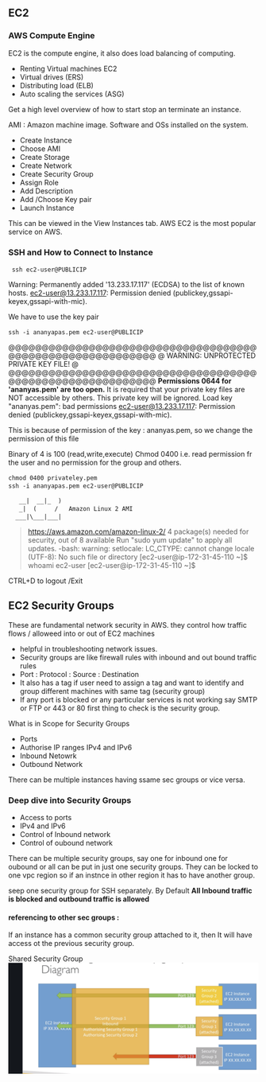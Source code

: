 ## EC2
### AWS Compute Engine

EC2 is the compute engine, it also does load balancing of computing. 

 - Renting Virtual machines EC2
 - Virtual drives (ERS)
 - Distributing load (ELB)
 - Auto scaling the services (ASG)

 Get a high level overview of how to start stop an terminate an instance.
 
 AMI : Amazon machine image. Software and OSs installed on the system. 
 
 - Create Instance
 - Choose AMI
 - Create Storage
 - Create Network
 - Create Security Group
 - Assign Role 
 - Add Description
 - Add /Choose Key pair 
 - Launch Instance 

 This can be viewed in the View Instances tab. 
 AWS EC2 is the most popular service on AWS. 
 
 ### SSH and How to Connect to Instance 

```
 ssh ec2-user@PUBLICIP
``` 
Warning: Permanently added '13.233.17.117' (ECDSA) to the list of known hosts.
ec2-user@13.233.17.117: Permission denied (publickey,gssapi-keyex,gssapi-with-mic).

We have to use the key pair 

```
ssh -i ananyapas.pem ec2-user@PUBLICIP
```
@@@@@@@@@@@@@@@@@@@@@@@@@@@@@@@@@@@@@@@@@@@@@@@@@@@@@@@@@@@
@         WARNING: UNPROTECTED PRIVATE KEY FILE!          @
@@@@@@@@@@@@@@@@@@@@@@@@@@@@@@@@@@@@@@@@@@@@@@@@@@@@@@@@@@@
**Permissions 0644 for 'ananyas.pem' are too open.**
It is required that your private key files are NOT accessible by others.
This private key will be ignored.
Load key "ananyas.pem": bad permissions
ec2-user@13.233.17.117: Permission denied (publickey,gssapi-keyex,gssapi-with-mic).


This is because of permission of the key : ananyas.pem, so we change the permission of this file

Binary of 4 is 100 (read,write,execute)
Chmod 0400 i.e. read permission fr the user and no permission for the group and others.

```
chmod 0400 privateley.pem
ssh -i ananyapas.pem ec2-user@PUBLICIP
```


       __|  __|_  )
       _|  (     /   Amazon Linux 2 AMI
      ___|\___|___|

> https://aws.amazon.com/amazon-linux-2/
> 4 package(s) needed for security, out of 8 available
> Run "sudo yum update" to apply all updates.
> -bash: warning: setlocale: LC_CTYPE: cannot change locale (UTF-8): No such file or directory
> [ec2-user@ip-172-31-45-110 ~]$ whoami
ec2-user
[ec2-user@ip-172-31-45-110 ~]$

CTRL+D to logout /Exit 

## EC2 Security Groups 
These are fundamental network security in AWS.
they control how traffic flows / alloweed into or out of EC2 machines

* helpful in troubleshooting network issues. 
* Security groups are like firewall rules with inbound and out bound traffic rules
* Port : Protocol : Source : Destination 
* It also has a tag if user need to assign a tag and want to identify and group different machines with same tag (security group)
* If any port is blocked or any particular services is not working say SMTP or FTP or 443 or 80 first thing to check is the security group.

What is in Scope for Security Groups

 - Ports
 - Authorise IP ranges IPv4 and IPv6
 - Inbound Netowrk
 - Outbound Network 

 
 There can be multiple instances having ssame sec groups or vice versa.
 ### Deep dive into Security Groups
 
  -  Access to ports
  - IPv4 and IPv6
  -  Control of Inbound network
  - Control of oubound network 
 
 There can be multiple security groups, say one for inbound one for oubound
 or all can be put in just one security groups. They can be locked to one vpc region so if an instnce in other region it has to have another group.
 
 seep one security group for SSH separately. By Default 
 **All Inbound traffic is blocked and outbound traffic is allowed**
 
 
 #### referencing to other sec groups : 
 If an instance has a common security group attached to it, then It will have access ot the previous security group.
 
 Shared Security Group ![](secgrp.png)
 